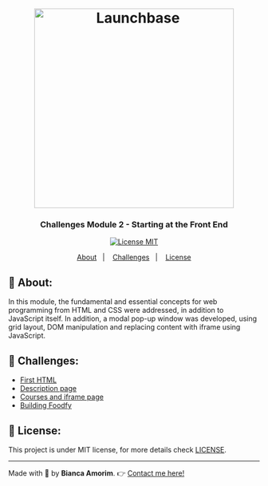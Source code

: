 <h1 align="center">
    <img alt="Launchbase" src="https://storage.googleapis.com/golden-wind/bootcamp-launchbase/logo.png" width="400px" />
</h1>


<h3 align="center">
    Challenges Module 2 - Starting at the Front End
</h3>


<p align="center">
  <a href="https://opensource.org/licenses/MIT" >
    <img src="https://img.shields.io/badge/license-MIT-brightgreen" alt="License MIT">
  </a>
</p>

<p align="center">
  <a href="#pushpin-about">About</a>&nbsp;&nbsp;&nbsp;|&nbsp;&nbsp;&nbsp;
  <a href="#rocket-Challenges">Challenges</a>&nbsp;&nbsp;&nbsp;|&nbsp;&nbsp;&nbsp;
  <a href="#key-license">License</a>
</p>


## :pushpin: **About:**

In this module, the fundamental and essential concepts for web programming from HTML and CSS were addressed, in addition to JavaScript itself.
In addition, a modal pop-up window was developed, using grid layout, DOM manipulation and replacing content with iframe using JavaScript.

## :rocket: **Challenges:**

* [First HTML](https://github.com/Rocketseat/bootcamp-launchbase-desafios-02/blob/master/desafios/02-1-primeiro-html.md)
* [Description page](https://github.com/Rocketseat/bootcamp-launchbase-desafios-02/blob/master/desafios/02-2-pagina-descricao.md)
* [Courses and iframe page](https://github.com/Rocketseat/bootcamp-launchbase-desafios-02/blob/master/desafios/02-3-pagina-cursos-e-iframe.md)
* [Building Foodfy](https://github.com/Rocketseat/bootcamp-launchbase-desafios-02/blob/master/desafios/02-foodfy.md)

## :key: License:

This project is under MIT license, for more details check [LICENSE](https://github.com/amorim-dev/Launchbase-Bootcamp/blob/master/LICENSE).

---

Made with :purple_heart: by **Bianca Amorim**. :point_right: [Contact me here!](https://www.linkedin.com/in/amorimbiadev/)